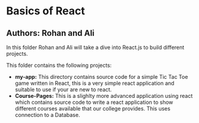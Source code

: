 # Basics of React
## Authors: Rohan and Ali

In this folder Rohan and Ali will take a dive into React.js to build different projects.

This folder contains the following projects:  
  - **my-app:** This directory contains source code for a simple Tic Tac Toe game written in React, this is a very simple react application and suitable to use if your are new to react.
  - **Course-Pages:** This is a slighlty more advanced application using react which contains source code to write a react application to show different courses available that our college provides. This uses connection to a Database.  
  

 
